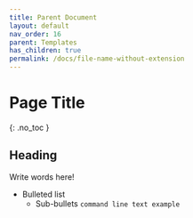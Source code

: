 ```yaml
---
title: Parent Document
layout: default
nav_order: 16
parent: Templates
has_children: true
permalink: /docs/file-name-without-extension
---
```



# Page Title
{: .no_toc }

## Heading
Write words here!
* Bulleted list
  * Sub-bullets
  ```command line text example```